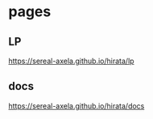 # pages

## LP
https://sereal-axela.github.io/hirata/lp

## docs
https://sereal-axela.github.io/hirata/docs
